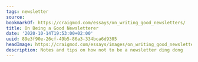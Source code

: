 ```yaml
---
tags: newsletter
source:
bookmarkOf: https://craigmod.com/essays/on_writing_good_newsletters/
title: On Being a Good Newsletterer
date: '2020-10-14T19:53:00+02:00'
uuid: 89e3f90e-26cf-49b5-86a3-334bca6d9305
headImage: https://craigmod.com/essays/images/on_writing_good_newsletters/
description: Notes and tips on how not to be a newsletter ding dong
---
```


